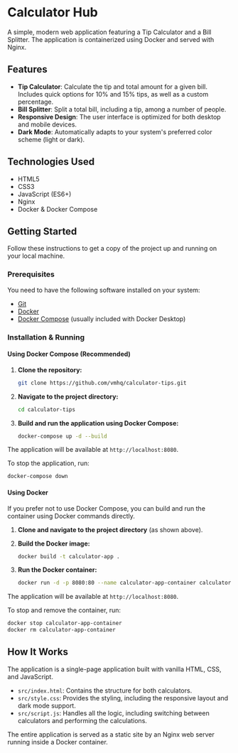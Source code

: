 # Calculator Hub

A simple, modern web application featuring a Tip Calculator and a Bill Splitter. The application is containerized using Docker and served with Nginx.

## Features

-   **Tip Calculator**: Calculate the tip and total amount for a given bill. Includes quick options for 10% and 15% tips, as well as a custom percentage.
-   **Bill Splitter**: Split a total bill, including a tip, among a number of people.
-   **Responsive Design**: The user interface is optimized for both desktop and mobile devices.
-   **Dark Mode**: Automatically adapts to your system's preferred color scheme (light or dark).

## Technologies Used

-   HTML5
-   CSS3
-   JavaScript (ES6+)
-   Nginx
-   Docker & Docker Compose

## Getting Started

Follow these instructions to get a copy of the project up and running on your local machine.

### Prerequisites

You need to have the following software installed on your system:

-   [Git](https://git-scm.com/)
-   [Docker](https://www.docker.com/get-started)
-   [Docker Compose](https://docs.docker.com/compose/install/) (usually included with Docker Desktop)

### Installation & Running

#### Using Docker Compose (Recommended)

1.  **Clone the repository:**
    ```sh
    git clone https://github.com/vmhq/calculator-tips.git
    ```

2.  **Navigate to the project directory:**
    ```sh
    cd calculator-tips
    ```

3.  **Build and run the application using Docker Compose:**
    ```sh
    docker-compose up -d --build
    ```

The application will be available at `http://localhost:8080`.

To stop the application, run:
```sh
docker-compose down
```

#### Using Docker

If you prefer not to use Docker Compose, you can build and run the container using Docker commands directly.

1.  **Clone and navigate to the project directory** (as shown above).

2.  **Build the Docker image:**
    ```sh
    docker build -t calculator-app .
    ```

3.  **Run the Docker container:**
    ```sh
    docker run -d -p 8080:80 --name calculator-app-container calculator-app
    ```

The application will be available at `http://localhost:8080`.

To stop and remove the container, run:
```sh
docker stop calculator-app-container
docker rm calculator-app-container
```

## How It Works

The application is a single-page application built with vanilla HTML, CSS, and JavaScript.

-   `src/index.html`: Contains the structure for both calculators.
-   `src/style.css`: Provides the styling, including the responsive layout and dark mode support.
-   `src/script.js`: Handles all the logic, including switching between calculators and performing the calculations.

The entire application is served as a static site by an Nginx web server running inside a Docker container.
